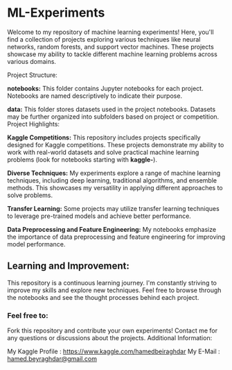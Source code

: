# ML-Experiments

Welcome to my repository of machine learning experiments! Here, you'll find a collection of projects exploring various techniques like neural networks, random forests, and support vector machines. These projects showcase my ability to tackle different machine learning problems across various domains.

Project Structure:

**notebooks:** This folder contains Jupyter notebooks for each project. Notebooks are named descriptively to indicate their purpose.

**data:** This folder stores datasets used in the project notebooks. Datasets may be further organized into subfolders based on project or competition.
Project Highlights:

**Kaggle Competitions:** This repository includes projects specifically designed for Kaggle competitions. These projects demonstrate my ability to work with real-world datasets and solve practical machine learning problems (look for notebooks starting with **kaggle-**).

**Diverse Techniques:** My experiments explore a range of machine learning techniques, including deep learning, traditional algorithms, and ensemble methods. This showcases my versatility in applying different approaches to solve problems.

**Transfer Learning:** Some projects may utilize transfer learning techniques to leverage pre-trained models and achieve better performance. 

**Data Preprocessing and Feature Engineering:** My notebooks emphasize the importance of data preprocessing and feature engineering for improving model performance.

## Learning and Improvement:

This repository is a continuous learning journey.  I'm constantly striving to improve my skills and explore new techniques.  Feel free to browse through the notebooks and see the thought processes behind each project.

### Feel free to:

Fork this repository and contribute your own experiments!
Contact me for any questions or discussions about the projects.
Additional Information:

My Kaggle Profile : https://www.kaggle.com/hamedbeiraghdar
My E-Mail : hamed.beyraghdar@gmail.com
